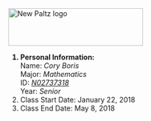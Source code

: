 <!DOCTYPE html>
<html>
<body>
<img src="https://www.newpaltz.edu/media/identity/logos/newpaltzlogo.jpg" alt="New Paltz logo" width="267.50000025" height="75">
<ol>
  <b><li>Personal Information:</li></b>
		Name: <i>Cory Boris</i>
    	<br>Major: <i>Mathematics</i>	
    	<br>ID: <i><a href="https://www.github.com/N02737318 ">N02737318</a></i>
    	<br>Year: <i>Senior</i>
	<li>Class Start Date: January 22, 2018</li>
        <li>Class End Date: May 8, 2018</li>
</ol>  
</body>







